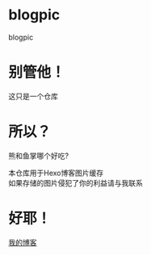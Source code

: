 # blogpic
blogpic  

# 别管他！
这只是一个仓库  

# 所以？
熊和鱼掌哪个好吃?  

本仓库用于Hexo博客图片缓存  
如果存储的图片侵犯了你的利益请与我联系  

# 好耶！
[我的博客](https://blog.moguq.top/)
